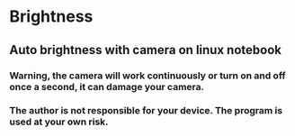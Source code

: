 # Brightness
## Auto brightness with camera on linux notebook

### Warning, the camera will work continuously or turn on and off once a second, it can damage your camera.
### The author is not responsible for your device. The program is used at your own risk.
